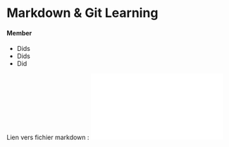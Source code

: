 # Markdown & Git Learning

#### Member

* Dids
* Dids
* Did

Lien vers fichier markdown : ![Cliquez ici](markdown.md)
